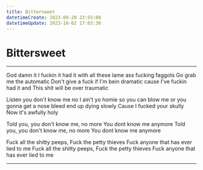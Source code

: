 ```yaml
---
title: Bittersweet
datetimeCreate: 2023-09-20 23:55:08
datetimeUpdate: 2023-10-02 17:03:30
---
```

# Bittersweet
---


God damn it I fuckin it had it
with all these lame ass fucking faggots
Go grab me the automatic
Don't give a fuck if I'm bein dramatic
cause I've fuckin had it 
and This shit will be over traumatic

Listen you don't know me
no I ain't yo homie
so you can blow me
or you gonna get a nose bleed
end up dying slowly
Cause I fucked your skully
Now it's awfully holy

Told you, you don't know me, no more
You dont know me anymore
Told you, you don't know me, no more
You dont know me anymore

Fuck all the shitty peeps,
Fuck the petty thieves
Fuck anyone that
has ever lied to me
Fuck all the shitty peeps,
Fuck the petty thieves
Fuck anyone that
has ever lied to me

---
